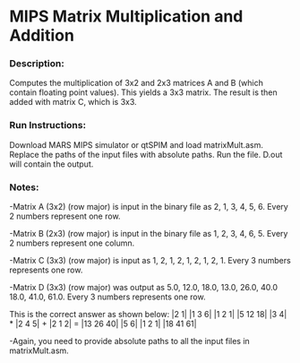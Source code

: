 # MIPS Matrix Multiplication and Addition

### Description:
Computes the multiplication of 3x2 and 2x3 matrices A and B (which contain floating point values). This yields a 3x3 matrix. The result is then added with matrix C, which is 3x3.

### Run Instructions:
Download MARS MIPS simulator or qtSPIM and load matrixMult.asm. Replace the paths of the input files with absolute paths. Run the file. D.out will contain the output.

### Notes:
-Matrix A (3x2) (row major) is input in the binary file as 2, 1, 3, 4, 5, 6. Every 2 numbers represent one row.

-Matrix B (2x3) (row major) is input in the binary file as 1, 2, 3, 4, 6, 5. Every 2 numbers represent one column.

-Matrix C (3x3) (row major) is input as 1, 2, 1, 2, 1, 2, 1, 2, 1. Every 3 numbers represents one row.

-Matrix D (3x3) (row major) was output as 5.0, 12.0, 18.0, 13.0, 26.0, 40.0   18.0, 41.0, 61.0. Every 3 numbers represents one row.

This is the correct answer as shown below:
|2 1|   |1 3 6|   |1 2 1|   |5  12 18|
|3 4| * |2 4 5| + |2 1 2| = |13 26 40|
|5 6|             |1 2 1|   |18 41 61|

-Again, you need to provide absolute paths to all the input files in matrixMult.asm.
